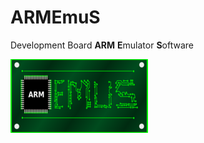 # ARMEmuS
Development Board **ARM** **E**mulator **S**oftware

![Logo ARMEmuS](resources/images/logo.png)
